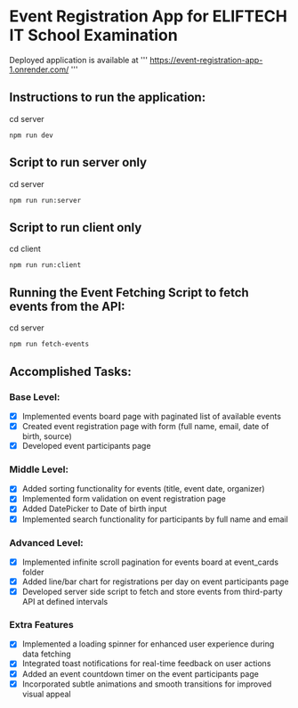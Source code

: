 # Event Registration App for ELIFTECH IT School Examination

Deployed application is available at
'''
https://event-registration-app-1.onrender.com/
'''

## Instructions to run the application:

cd server

```
npm run dev
```

## Script to run server only
cd server

```
npm run run:server
```

## Script to run client only
cd client

```
npm run run:client
```

## Running the Event Fetching Script to fetch events from the API:

cd server

```
npm run fetch-events
```

## Accomplished Tasks:

### Base Level:
- [x] Implemented events board page with paginated list of available events
- [x] Created event registration page with form (full name, email, date of birth, source)
- [x] Developed event participants page

### Middle Level:
- [x] Added sorting functionality for events (title, event date, organizer)
- [x] Implemented form validation on event registration page
- [x] Added DatePicker to Date of birth input
- [x] Implemented search functionality for participants by full name and email

### Advanced Level:
- [x] Implemented infinite scroll pagination for events board at event_cards folder
- [x] Added line/bar chart for registrations per day on event participants page
- [x] Developed server side script to fetch and store events from third-party API at defined intervals

### Extra Features
- [x] Implemented a loading spinner for enhanced user experience during data fetching
- [x] Integrated toast notifications for real-time feedback on user actions
- [x] Added an event countdown timer on the event participants page
- [x] Incorporated subtle animations and smooth transitions for improved visual appeal
